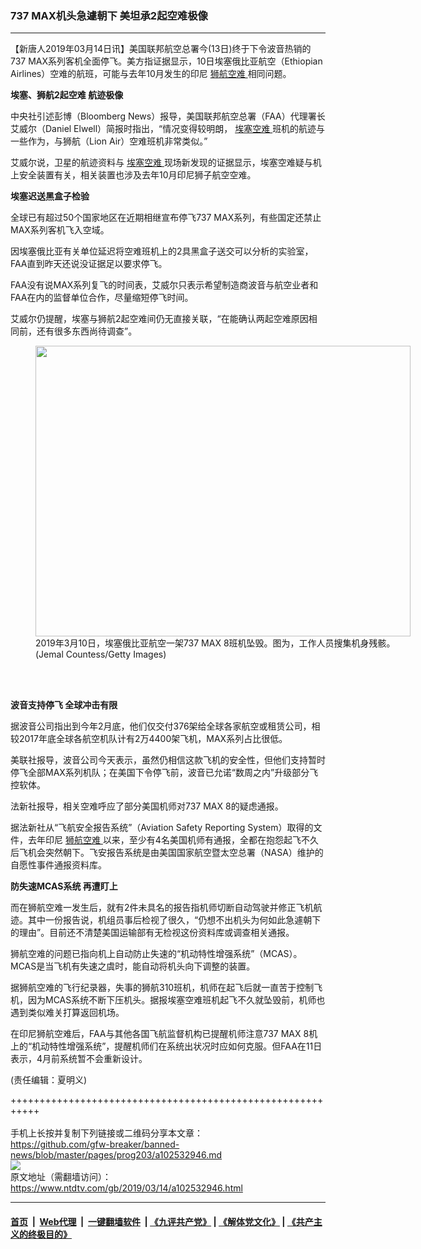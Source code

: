 ### 737 MAX机头急遽朝下 美坦承2起空难极像
------------------------

<div class="post_content" itemprop="articleBody">
 <p>
  【新唐人2019年03月14日讯】美国联邦航空总署今(13日)终于下令波音热销的737 MAX系列客机全面停飞。美方指证据显示，10日埃塞俄比亚航空（Ethiopian Airlines）空难的航班，可能与去年10月发生的印尼
  <a href="https://www.ntdtv.com/gb/狮航空难.htm">
   狮航空难
  </a>
  相同问题。
 </p>
 <p>
  <strong>
   埃塞、狮航2起空难 航迹极像
  </strong>
 </p>
 <p>
  中央社引述彭博（Bloomberg News）报导，美国联邦航空总署（FAA）代理署长艾威尔（Daniel Elwell）简报时指出，“情况变得较明朗，
  <a href="https://www.ntdtv.com/gb/埃塞空难.htm">
   埃塞空难
  </a>
  班机的航迹与一些作为，与狮航（Lion Air）空难班机非常类似。”
 </p>
 <p>
  艾威尔说，卫星的航迹资料与
  <a href="https://www.ntdtv.com/gb/埃塞空难.htm">
   埃塞空难
  </a>
  现场新发现的证据显示，埃塞空难疑与机上安全装置有关，相关装置也涉及去年10月印尼狮子航空空难。
 </p>
 <p>
  <strong>
   埃塞迟送黑盒子检验
  </strong>
 </p>
 <p>
  全球已有超过50个国家地区在近期相继宣布停飞737 MAX系列，有些国定还禁止MAX系列客机飞入空域。
 </p>
 <p>
  因埃塞俄比亚有关单位延迟将空难班机上的2具黑盒子送交可以分析的实验室，FAA直到昨天还说没证据足以要求停飞。
 </p>
 <p>
  FAA没有说MAX系列复飞的时间表，艾威尔只表示希望制造商波音与航空业者和FAA在内的监督单位合作，尽量缩短停飞时间。
 </p>
 <p>
  艾威尔仍提醒，埃塞与狮航2起空难间仍无直接关联，“在能确认两起空难原因相同前，还有很多东西尚待调查”。
 </p>
 <figure class="wp-caption alignnone" id="attachment_102532962" style="width: 600px">
  <img alt="" class="size-medium wp-image-102532962" height="465" src="https://www.ntdtv.com/assets/uploads/2019/03/GettyImages-1135396007-1-600x465.jpg" width="600">
   <br/><figcaption class="wp-caption-text">
    2019年3月10日，埃塞俄比亚航空一架737 MAX 8班机坠毁。图为，工作人员搜集机身残骸。(Jemal Countess/Getty Images)
   </figcaption><br/>
  </img>
 </figure><br/>
 <p>
  <strong>
   波音支持停飞 全球冲击有限
  </strong>
 </p>
 <p>
  据波音公司指出到今年2月底，他们仅交付376架给全球各家航空或租赁公司，相较2017年底全球各航空机队计有2万4400架飞机，MAX系列占比很低。
 </p>
 <p>
  美联社报导，波音公司今天表示，虽然仍相信这款飞机的安全性，但他们支持暂时停飞全部MAX系列机队；在美国下令停飞前，波音已允诺“数周之内”升级部分飞控软体。
 </p>
 <p>
  法新社报导，相关空难呼应了部分美国机师对737 MAX 8的疑虑通报。
 </p>
 <p>
  据法新社从“飞航安全报告系统”（Aviation Safety Reporting System）取得的文件，去年印尼
  <a href="https://www.ntdtv.com/gb/狮航空难.htm">
   狮航空难
  </a>
  以来，至少有4名美国机师有通报，全都在抱怨起飞不久后飞机会突然朝下。飞安报告系统是由美国国家航空暨太空总署（NASA）维护的自愿性事件通报资料库。
 </p>
 <p>
  <strong>
   防失速MCAS系统 再遭盯上
  </strong>
 </p>
 <p>
  而在狮航空难一发生后，就有2件未具名的报告指机师切断自动驾驶并修正飞机航迹。其中一份报告说，机组员事后检视了很久，“仍想不出机头为何如此急遽朝下的理由”。目前还不清楚美国运输部有无检视这份资料库或调查相关通报。
 </p>
 <p>
  狮航空难的问题已指向机上自动防止失速的“机动特性增强系统”（MCAS）。MCAS是当飞机有失速之虞时，能自动将机头向下调整的装置。
 </p>
 <p>
  据狮航空难的飞行纪录器，失事的狮航310班机，机师在起飞后就一直苦于控制飞机，因为MCAS系统不断下压机头。据报埃塞空难班机起飞不久就坠毁前，机师也遇到类似难关打算返回机场。
 </p>
 <p>
  在印尼狮航空难后，FAA与其他各国飞航监督机构已提醒机师注意737 MAX 8机上的“机动特性增强系统”，提醒机师们在系统出状况时应如何克服。但FAA在11日表示，4月前系统暂不会重新设计。
 </p>
 <p>
  (责任编辑：夏明义)
 </p>
 <div class="single_ad">
 </div>
</div>

+++++++++++++++++++++++++++++++++++++++++++++++++++++++++++<br/><br/>
手机上长按并复制下列链接或二维码分享本文章：<br/>
https://github.com/gfw-breaker/banned-news/blob/master/pages/prog203/a102532946.md <br/>
<a href='https://github.com/gfw-breaker/banned-news/blob/master/pages/prog203/a102532946.md'><img src='https://github.com/gfw-breaker/banned-news/blob/master/pages/prog203/a102532946.md.png'/></a> <br/>
原文地址（需翻墙访问）：https://www.ntdtv.com/gb/2019/03/14/a102532946.html


------------------------
#### [首页](https://github.com/gfw-breaker/banned-news/blob/master/README.md) &nbsp;|&nbsp; [Web代理](https://github.com/labour-camp/helloworld) &nbsp;|&nbsp; [一键翻墙软件](https://github.com/gfw-breaker/nogfw/blob/master/README.md) &nbsp;| [《九评共产党》](https://github.com/gfw-breaker/9ping.md/blob/master/README.md#九评之一评共产党是什么) | [《解体党文化》](https://github.com/gfw-breaker/jtdwh.md/blob/master/README.md) | [《共产主义的终极目的》](https://github.com/gfw-breaker/gczydzjmd.md/blob/master/README.md)

